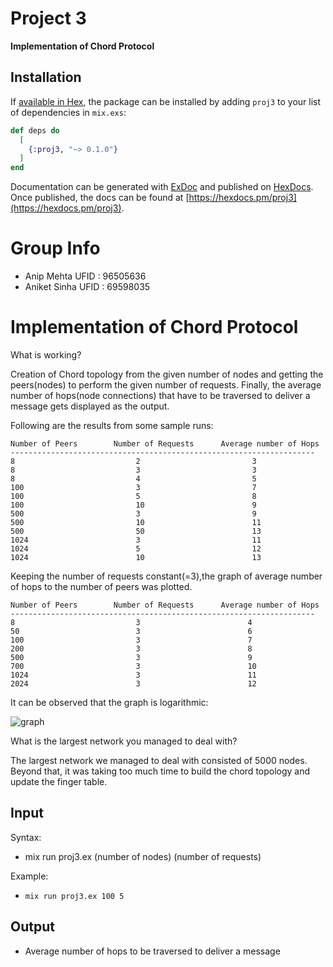 # Project 3

**Implementation of Chord Protocol**

## Installation

If [available in Hex](https://hex.pm/docs/publish), the package can be installed
by adding `proj3` to your list of dependencies in `mix.exs`:

```elixir
def deps do
  [
    {:proj3, "~> 0.1.0"}
  ]
end
```

Documentation can be generated with [ExDoc](https://github.com/elixir-lang/ex_doc)
and published on [HexDocs](https://hexdocs.pm). Once published, the docs can
be found at [https://hexdocs.pm/proj3](https://hexdocs.pm/proj3).

# Group Info
 - Anip Mehta  UFID : 96505636
 - Aniket Sinha UFID : 69598035
 
 # Implementation of Chord Protocol
 
 What is working?
 
 Creation of Chord topology from the given number of nodes and getting the peers(nodes) to perform the given number of requests. Finally,  the average number of hops(node connections) that have to be traversed to deliver a message gets displayed as the output.
 
 Following are the results from some sample runs:
  
```
Number of Peers 	   Number of Requests      Average number of Hops   	   
--------------------------------------------------------------------
8                           2                         3          
8                           3                         3           
8                           4                         5            
100                         3                         7            
100                         5                         8           
100                         10                        9           
500                         3                         9           
500                         10                        11           
500                         50                        13           
1024                        3                         11
1024                        5                         12 
1024                        10                        13 
```

Keeping the number of requests constant(=3),the graph of average number of hops to the number of peers was plotted.

```
Number of Peers 	   Number of Requests      Average number of Hops   	   
--------------------------------------------------------------------
8                           3                        4         
50                          3                        6          
100                         3                        7           
200                         3                        8           
500                         3                        9  
700                         3                        10 
1024                        3                        11
2024                        3                        12
```
It can be observed that the graph is logarithmic:

![graph](https://user-images.githubusercontent.com/4914264/47330096-0634a100-d645-11e8-87f1-caffdf8b36e3.png)

What is the largest network you managed to deal with?

The largest network we managed to deal with consisted of 5000 nodes. Beyond that, it was taking too much time to build the chord topology and update the finger table.

## Input

Syntax:
 - mix run proj3.ex (number of nodes) (number of requests)
 
 Example:
 - ``mix run proj3.ex 100 5``

## Output
 - Average number of hops to be traversed to deliver a message
 
